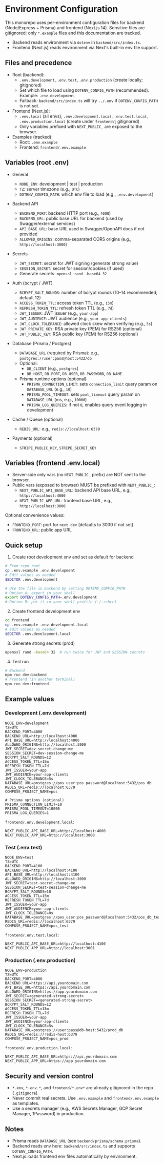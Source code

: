 # Environment Configuration

This monorepo uses per-environment configuration files for backend (Node/Express + Prisma) and frontend (Next.js 14). Sensitive files are gitignored; only `*.example` files and this documentation are tracked.

- Backend reads environment via `dotenv` in `backend/src/index.ts`.
- Frontend (Next.js) reads environment via Next's built-in env file support.

## Files and precedence

- Root (backend):
  - `.env.development`, `.env.test`, `.env.production` (create locally; gitignored)
  - Set which file to load using `DOTENV_CONFIG_PATH` (recommended). Example: `.env.development`.
  - Fallback: `backend/src/index.ts` will try `../.env` if `DOTENV_CONFIG_PATH` is not set.
- Frontend (Next.js):
  - `.env.local` (all envs), `.env.development.local`, `.env.test.local`, `.env.production.local` (create under `frontend/`; gitignored)
  - Only variables prefixed with `NEXT_PUBLIC_` are exposed to the browser.
- Examples (tracked):
  - Root: `.env.example`
  - Frontend: `frontend/.env.example`

## Variables (root .env)

- General
  - `NODE_ENV`: development | test | production
  - `TZ`: server timezone (e.g., `UTC`)
  - `DOTENV_CONFIG_PATH`: which env file to load (e.g., `.env.development`)

- Backend API
  - `BACKEND_PORT`: backend HTTP port (e.g., `4000`)
  - `BACKEND_URL`: public base URL for backend (used by Swagger/external services)
  - `API_BASE_URL`: base URL used in Swagger/OpenAPI docs if not provided
  - `ALLOWED_ORIGINS`: comma-separated CORS origins (e.g., `http://localhost:3000`)

- Secrets
  - `JWT_SECRET`: secret for JWT signing (generate strong value)
  - `SESSION_SECRET`: secret for session/cookies (if used)
  - Generate secrets: `openssl rand -base64 32`

- Auth (bcrypt / JWT)
  - `BCRYPT_SALT_ROUNDS`: number of bcrypt rounds (10–14 recommended; default 12)
  - `ACCESS_TOKEN_TTL`: access token TTL (e.g., `15m`)
  - `REFRESH_TOKEN_TTL`: refresh token TTL (e.g., `7d`)
  - `JWT_ISSUER`: JWT issuer (e.g., `your-app`)
  - `JWT_AUDIENCE`: JWT audience (e.g., `your-app-clients`)
  - `JWT_CLOCK_TOLERANCE`: allowed clock skew when verifying (e.g., `5s`)
  - `JWT_PRIVATE_KEY`: RSA private key (PEM) for RS256 (optional)
  - `JWT_PUBLIC_KEY`: RSA public key (PEM) for RS256 (optional)

- Database (Prisma / Postgres)
  - `DATABASE_URL` (required by Prisma): e.g., `postgres://user:pass@host:5432/db`
  - Optional:
    - `DB_CLIENT` (e.g., `postgres`)
    - `DB_HOST`, `DB_PORT`, `DB_USER`, `DB_PASSWORD`, `DB_NAME`
  - Prisma runtime options (optional)
    - `PRISMA_CONNECTION_LIMIT`: sets `connection_limit` query param on `DATABASE_URL` (e.g., `10`)
    - `PRISMA_POOL_TIMEOUT`: sets `pool_timeout` query param on `DATABASE_URL` (ms, e.g., `10000`)
    - `PRISMA_LOG_QUERIES`: if not `0`, enables query event logging in development

- Cache / Queue (optional)
  - `REDIS_URL`: e.g., `redis://localhost:6379`

- Payments (optional)
  - `STRIPE_PUBLIC_KEY`, `STRIPE_SECRET_KEY`

## Variables (frontend .env.local)

- Server-side only vars (no `NEXT_PUBLIC_` prefix) are NOT sent to the browser.
- Public vars (exposed to browser) MUST be prefixed with `NEXT_PUBLIC_`:
  - `NEXT_PUBLIC_API_BASE_URL`: backend API base URL, e.g., `http://localhost:4000`
  - `NEXT_PUBLIC_APP_URL`: frontend base URL, e.g., `http://localhost:3000`

Optional convenience values:
  - `FRONTEND_PORT`: port for `next dev` (defaults to 3000 if not set)
  - `FRONTEND_URL`: public app URL

## Quick setup

1) Create root development env and set as default for backend

```bash
# From repo root
cp .env.example .env.development
# Edit values as needed
$EDITOR .env.development

# Use the file in backend by setting DOTENV_CONFIG_PATH
# Option A: export in your shell
export DOTENV_CONFIG_PATH=.env.development
# Option B: put it in your shell profile (~/.zshrc)
```

2) Create frontend development env

```bash
cd frontend
cp .env.example .env.development.local
# Edit values as needed
$EDITOR .env.development.local
```

3) Generate strong secrets (prod)

```bash
openssl rand -base64 32  # run twice for JWT and SESSION secrets
```

4) Test run

```bash
# Backend
npm run dev:backend
# Frontend (in another terminal)
npm run dev:frontend
```

## Example values

### Development (.env.development)

```
NODE_ENV=development
TZ=UTC
BACKEND_PORT=4000
BACKEND_URL=http://localhost:4000
API_BASE_URL=http://localhost:4000
ALLOWED_ORIGINS=http://localhost:3000
JWT_SECRET=dev-secret-change-me
SESSION_SECRET=dev-session-change-me
BCRYPT_SALT_ROUNDS=12
ACCESS_TOKEN_TTL=15m
REFRESH_TOKEN_TTL=7d
JWT_ISSUER=your-app
JWT_AUDIENCE=your-app-clients
JWT_CLOCK_TOLERANCE=5s
DATABASE_URL=postgres://pos_user:pos_password@localhost:5432/pos_db
REDIS_URL=redis://localhost:6379
COMPOSE_PROJECT_NAME=pos

# Prisma options (optional)
PRISMA_CONNECTION_LIMIT=10
PRISMA_POOL_TIMEOUT=10000
PRISMA_LOG_QUERIES=1
```

`frontend/.env.development.local`:
```
NEXT_PUBLIC_API_BASE_URL=http://localhost:4000
NEXT_PUBLIC_APP_URL=http://localhost:3000
```

### Test (.env.test)
```
NODE_ENV=test
TZ=UTC
BACKEND_PORT=4100
BACKEND_URL=http://localhost:4100
API_BASE_URL=http://localhost:4100
ALLOWED_ORIGINS=http://localhost:3000
JWT_SECRET=test-secret-change-me
SESSION_SECRET=test-session-change-me
BCRYPT_SALT_ROUNDS=10
ACCESS_TOKEN_TTL=15m
REFRESH_TOKEN_TTL=7d
JWT_ISSUER=your-app
JWT_AUDIENCE=your-app-clients
JWT_CLOCK_TOLERANCE=0s
DATABASE_URL=postgres://pos_user:pos_password@localhost:5432/pos_db_test
REDIS_URL=redis://localhost:6379
COMPOSE_PROJECT_NAME=pos_test
```

`frontend/.env.test.local`:
```
NEXT_PUBLIC_API_BASE_URL=http://localhost:4100
NEXT_PUBLIC_APP_URL=http://localhost:3001
```

### Production (.env.production)
```
NODE_ENV=production
TZ=UTC
BACKEND_PORT=4000
BACKEND_URL=https://api.yourdomain.com
API_BASE_URL=https://api.yourdomain.com
ALLOWED_ORIGINS=https://app.yourdomain.com
JWT_SECRET=<generated-strong-secret>
SESSION_SECRET=<generated-strong-secret>
BCRYPT_SALT_ROUNDS=12
ACCESS_TOKEN_TTL=15m
REFRESH_TOKEN_TTL=7d
JWT_ISSUER=your-app
JWT_AUDIENCE=your-app-clients
JWT_CLOCK_TOLERANCE=5s
DATABASE_URL=postgres://user:pass@db-host:5432/prod_db
REDIS_URL=redis://redis-host:6379
COMPOSE_PROJECT_NAME=pos_prod
```

`frontend/.env.production.local`:
```
NEXT_PUBLIC_API_BASE_URL=https://api.yourdomain.com
NEXT_PUBLIC_APP_URL=https://app.yourdomain.com
```

## Security and version control

- `*.env`, `*.env.*`, and `frontend/*.env*` are already gitignored in the repo (`.gitignore`).
- Never commit real secrets. Use `.env.example` and `frontend/.env.example` as templates.
- Use a secrets manager (e.g., AWS Secrets Manager, GCP Secret Manager, 1Password) in production.

## Notes

- Prisma reads `DATABASE_URL` (see `backend/prisma/schema.prisma`).
- Backend reads env here: `backend/src/index.ts` and supports `DOTENV_CONFIG_PATH`.
- Next.js loads frontend env files automatically by environment.
